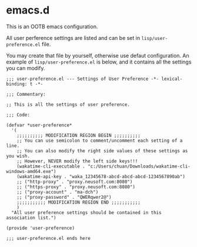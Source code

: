 # emacs.d

This is an OOTB emacs configuration.

All user perference settings are listed and can be set in `lisp/user-preference.el` file.

You may create that file by yourself, otherwise use defaut configuration.
An example of `lisp/user-preference.el` is below, and it contains all the settings you can modify.

```elisp
;;; user-preference.el --- Settings of User Preference -*- lexical-binding: t -*-

;;; Commentary:

;; This is all the settings of user preference.

;;; Code:

(defvar *user-preference*
  '(
    ;;;;;;;;;; MODIFICATION REGION BEGIN ;;;;;;;;;;
    ;; You can use semicolon to comment/uncomment each setting of a line.
    ;; You can also modify the right side values of these settings as you wish.
    ;; However, NEVER modify the left side keys!!!
    (wakatime-cli-executable . "c:/Users/chuan/Downloads/wakatime-cli-windows-amd64.exe")
    (wakatime-api-key . "waka_12345678-abcd-abcd-abcd-1234567890ab")
    ;; ("http-proxy" . "proxy.neusoft.com:8080")
    ;; ("https-proxy" . "proxy.neusoft.com:8080")
    ;; ("proxy-account" . "ma-dch")
    ;; ("proxy-password" . "QWERqwer2@")
    ;;;;;;;;;;; MODIFICATION REGION END ;;;;;;;;;;;
    )
  "All user preference settings should be contained in this association list.")

(provide 'user-preference)

;;; user-preference.el ends here

```
